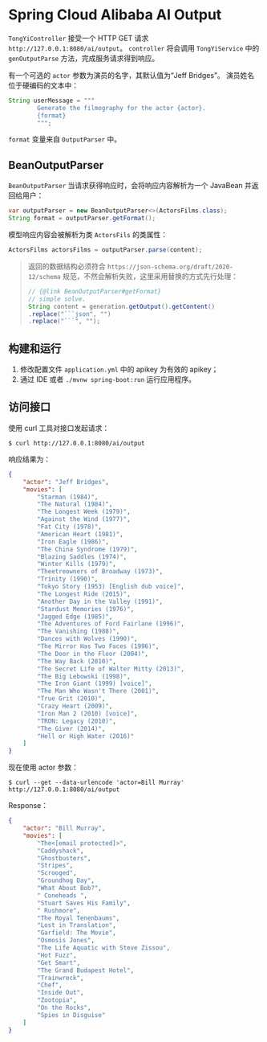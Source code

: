 # Spring Cloud Alibaba AI Output

`TongYiController` 接受一个 HTTP GET 请求 `http://127.0.0.1:8080/ai/output`。
`controller` 将会调用 `TongYiService` 中的 `genOutputParse` 方法，完成服务请求得到响应。

有一个可选的 `actor` 参数为演员的名字，其默认值为“Jeff Bridges”。 
演员姓名位于硬编码的文本中：

```java
String userMessage = """
        Generate the filmography for the actor {actor}.
        {format}
        """;
```

`format` 变量来自 `OutputParser` 中。

## BeanOutputParser

`BeanOutputParser` 当请求获得响应时，会将响应内容解析为一个 JavaBean 并返回给用户：

```java
var outputParser = new BeanOutputParser<>(ActorsFilms.class);
String format = outputParser.getFormat();
```

模型响应内容会被解析为类 `ActorsFils` 的类属性：

```java
ActorsFilms actorsFilms = outputParser.parse(content);
```

> 返回的数据结构必须符合 `https://json-schema.org/draft/2020-12/schema` 规范，不然会解析失败，这里采用替换的方式先行处理：
> ```java
> // {@link BeanOutputParser#getFormat}
> // simple solve.
> String content = generation.getOutput().getContent()
> .replace("```json", "")
> .replace("```", "");
> ```

## 构建和运行

1. 修改配置文件 `application.yml` 中的 apikey 为有效的 apikey；
2. 通过 IDE 或者 `./mvnw spring-boot:run` 运行应用程序。

## 访问接口

使用 curl 工具对接口发起请求：

```shell
$ curl http://127.0.0.1:8080/ai/output
```

响应结果为：

```json
{
    "actor": "Jeff Bridges",
    "movies": [
        "Starman (1984)",
        "The Natural (1984)",
        "The Longest Week (1979)",
        "Against the Wind (1977)",
        "Fat City (1978)",
        "American Heart (1981)",
        "Iron Eagle (1986)",
        "The China Syndrome (1979)",
        "Blazing Saddles (1974)",
        "Winter Kills (1979)",
        "Theetreowners of Broadway (1973)",
        "Trinity (1990)",
        "Tokyo Story (1953) [English dub voice]",
        "The Longest Ride (2015)",
        "Another Day in the Valley (1991)",
        "Stardust Memories (1976)",
        "Jagged Edge (1985)",
        "The Adventures of Ford Fairlane (1996)",
        "The Vanishing (1988)",
        "Dances with Wolves (1990)",
        "The Mirror Has Two Faces (1996)",
        "The Door in the Floor (2004)",
        "The Way Back (2010)",
        "The Secret Life of Walter Mitty (2013)",
        "The Big Lebowski (1998)",
        "The Iron Giant (1999) [voice]",
        "The Man Who Wasn't There (2001)",
        "True Grit (2010)",
        "Crazy Heart (2009)",
        "Iron Man 2 (2010) [voice]",
        "TRON: Legacy (2010)",
        "The Giver (2014)",
        "Hell or High Water (2016)"
    ]
}
```

现在使用 actor 参数：

```shell
$ curl --get --data-urlencode 'actor=Bill Murray' http://127.0.0.1:8080/ai/output

```

Response：

```json
{
    "actor": "Bill Murray",
    "movies": [
        "The<[email protected]>",
        "Caddyshack",
        "Ghostbusters",
        "Stripes",
        "Scrooged",
        "Groundhog Day",
        "What About Bob?",
        " Coneheads ",
        "Stuart Saves His Family",
        " Rushmore",
        "The Royal Tenenbaums",
        "Lost in Translation",
        "Garfield: The Movie",
        "Osmosis Jones",
        "The Life Aquatic with Steve Zissou",
        "Hot Fuzz",
        "Get Smart",
        "The Grand Budapest Hotel",
        "Trainwreck",
        "Chef",
        "Inside Out",
        "Zootopia",
        "On the Rocks",
        "Spies in Disguise"
    ]
}
```

